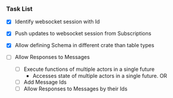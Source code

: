 
### Task List

- [x] Identify websocket session with Id
- [x] Push updates to websocket session from Subscriptions
- [x] Allow defining Schema in different crate than table types

- [ ] Allow Responses to Messages
  - [ ] Execute functions of multiple actors in a single future
    - Accesses state of multiple actors in a single future.
  OR
  - [ ] Add Message Ids
  - [ ] Allow Responses to Messages by their Ids
